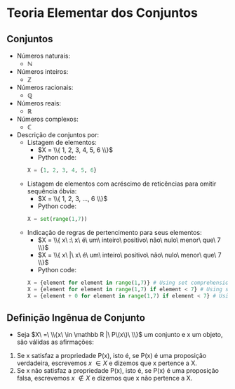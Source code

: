 # Teoria Elementar dos Conjuntos
## Conjuntos
- Números naturais: 
    - $\mathbb N$
- Números inteiros:
    - $\mathbb Z$
- Números racionais:
    - $\mathbb Q$
- Números reais:
    - $\mathbb R$
- Números complexos:
    - $\mathbb C$
- Descrição de conjuntos por:
    - Listagem de elementos: 
        - $X = \\{ 1, 2, 3, 4, 5, 6 \\}$  
        - Python code:  
        ```python
        X = {1, 2, 3, 4, 5, 6}
        ```
    - Listagem de elementos com acréscimo de reticências para omitir sequência óbvia: 
        - $X = \\{ 1, 2, 3, ..., 6 \\}$  
        - Python code:  
        ```python
        X = set(range(1,7))
        ```
    - Indicação de regras de pertencimento para seus elementos:
        - $X = \\{ x\ :\ x\ é\ um\ inteiro\ positivo\ não\ nulo\ menor\ que\ 7 \\}$
        - $X = \\{ x\ |\ x\ é\ um\ inteiro\ positivo\ não\ nulo\ menor\ que\ 7 \\}$  
        - Python code:  
        ```python
        X = {element for element in range(1,7)} # Using set comprehension to create a new set
        X = {element for element in range(1,7) if element < 7} # Using set comprehension to create a new set
        X = {element + 0 for element in range(1,7) if element < 7} # Using set comprehension to create a new set
        ```  
## Definição Ingênua de Conjunto
- Seja $X\ =\ \\{x\ \in \mathbb R |\ P\(x\)\ \\}$ um conjunto e x um objeto, são válidas as afirmações:
1. Se x satisfaz a propriedade P(x), isto é, se P(x) é uma proposição verdadeira, escrevemos $x\ \in X$ e dizemos que x pertence a X. 
2. Se x não satisfaz a propriedade P(x), isto é, se P(x) é uma proposição falsa, escrevemos $x\ \notin X$ e dizemos que x não pertence a X.